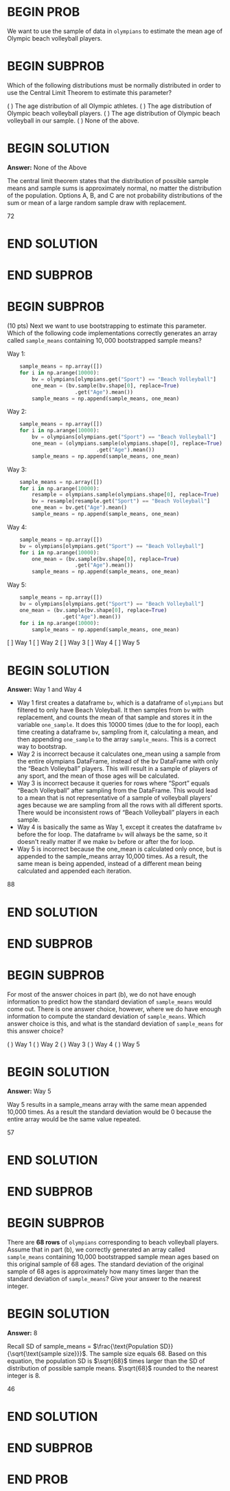 # BEGIN PROB

We want to use the sample of data in `olympians` to
estimate the mean age of Olympic beach volleyball players.

# BEGIN SUBPROB

Which of the following distributions must be normally distributed in
order to use the Central Limit Theorem to estimate this parameter?

( ) The age distribution of all Olympic athletes.
( ) The age distribution of Olympic beach volleyball players.
( ) The age distribution of Olympic beach volleyball in our sample.
( ) None of the above.

# BEGIN SOLUTION
**Answer:** None of the Above

The central limit theorem states that the distribution of possible sample means and sample sums is approximately normal, no matter the distribution of the population. Options A, B, and C are not probability distributions of the sum or mean of a large random sample draw with replacement.

<average>72</average>

# END SOLUTION

# END SUBPROB

# BEGIN SUBPROB

(10 pts) Next we want to use bootstrapping to estimate this parameter.
Which of the following code implementations correctly generates an array
called `sample_means` containing $10,000$ bootstrapped sample means?

Way 1:
```py
    sample_means = np.array([])
    for i in np.arange(10000):
        bv = olympians[olympians.get("Sport") == "Beach Volleyball"]
        one_mean = (bv.sample(bv.shape[0], replace=True)
                      .get("Age").mean())
        sample_means = np.append(sample_means, one_mean)
```

Way 2:
```py
    sample_means = np.array([])
    for i in np.arange(10000):
        bv = olympians[olympians.get("Sport") == "Beach Volleyball"]
        one_mean = (olympians.sample(olympians.shape[0], replace=True)
                             .get("Age").mean())
        sample_means = np.append(sample_means, one_mean)
```
Way 3:
```py
    sample_means = np.array([])
    for i in np.arange(10000):
        resample = olympians.sample(olympians.shape[0], replace=True)
        bv = resample[resample.get("Sport") == "Beach Volleyball"]
        one_mean = bv.get("Age").mean()
        sample_means = np.append(sample_means, one_mean)
```
Way 4:
```py
    sample_means = np.array([])
    bv = olympians[olympians.get("Sport") == "Beach Volleyball"]
    for i in np.arange(10000):
        one_mean = (bv.sample(bv.shape[0], replace=True)
                      .get("Age").mean())
        sample_means = np.append(sample_means, one_mean)
```
Way 5:
```py
    sample_means = np.array([])
    bv = olympians[olympians.get("Sport") == "Beach Volleyball"]
    one_mean = (bv.sample(bv.shape[0], replace=True)
                  .get("Age").mean())
    for i in np.arange(10000):
        sample_means = np.append(sample_means, one_mean)
```

[ ] Way 1
[ ] Way 2
[ ] Way 3
[ ] Way 4
[ ] Way 5

# BEGIN SOLUTION
**Answer:** Way 1 and Way 4  

- Way 1 first creates a dataframe `bv`, which is a dataframe of `olympians` but filtered to only have Beach Voleyball. It then samples from `bv` with replacement, and counts the mean of that sample and stores it in the variable `one_sample`. It does this 10000 times (due to the for loop), each time creating a dataframe `bv`, sampling from it, calculating a mean, and then appending `one_sample` to the array `sample_means`. This is a correct way to bootstrap.
- Way 2 is incorrect because it calculates one_mean using a sample from the entire olympians DataFrame, instead of the bv DataFrame with only the “Beach Volleyball” players. This will result in a sample of players of any sport, and the mean of those ages will be calculated.
- Way 3 is incorrect because it queries for rows where “Sport” equals “Beach Volleyball” after sampling from the DataFrame.  This would lead to a mean that is not representative of a sample of volleyball players’ ages because we are sampling from all the rows with all different sports.  There would be inconsistent rows of “Beach Volleyball” players in each sample.
- Way 4 is basically the same as Way 1, except it creates the dataframe `bv` before the for loop. The dataframe `bv` will always be the same, so it doesn't really matter if we make `bv` before or after the for loop. 
- Way 5 is incorrect because the one_mean is calculated only once, but is appended to the sample_means array 10,000 times.  As a result, the same mean is being appended, instead of a different mean being calculated and appended each iteration.


<average>88</average>

# END SOLUTION

# END SUBPROB

# BEGIN SUBPROB

For most of the answer choices in part (b), we do not have enough
information to predict how the standard deviation of `sample_means`
would come out. There is one answer choice, however, where we do have
enough information to compute the standard deviation of `sample_means`.
Which answer choice is this, and what is the standard deviation of
`sample_means` for this answer choice?

( ) Way 1
( ) Way 2
( ) Way 3
( ) Way 4
( ) Way 5

# BEGIN SOLUTION
**Answer:** Way 5

Way 5 results in a sample_means array with the same mean appended 10,000 times. As a result the standard deviation would be 0 because the entire array would be the same value repeated.

<average>57</average>

# END SOLUTION

# END SUBPROB

# BEGIN SUBPROB

There are **68 rows** of `olympians` corresponding to beach volleyball
players. Assume that in part (b), we correctly generated an array called
`sample_means` containing 10,000 bootstrapped sample mean ages based on
this original sample of 68 ages. The standard deviation of the original
sample of 68 ages is approximately how many times larger than the
standard deviation of `sample_means`? Give your answer to the nearest
integer.


# BEGIN SOLUTION
**Answer:** 8

 Recall SD of sample_means = $\frac{\text{Population SD}}{\sqrt{\text{sample size}}}$. The sample size equals 68. Based on this equation, the population SD is $\sqrt{68}$ times larger than the SD of distribution of possible sample means.  $\sqrt{68}$ rounded to the nearest integer is 8.

<average>46</average>

# END SOLUTION

# END SUBPROB

# END PROB